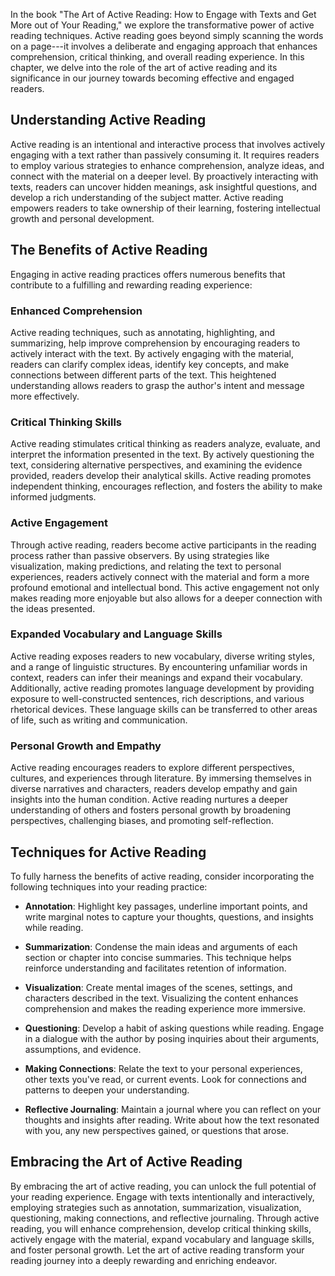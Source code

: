 
In the book "The Art of Active Reading: How to Engage with Texts and Get More out of Your Reading," we explore the transformative power of active reading techniques. Active reading goes beyond simply scanning the words on a page---it involves a deliberate and engaging approach that enhances comprehension, critical thinking, and overall reading experience. In this chapter, we delve into the role of the art of active reading and its significance in our journey towards becoming effective and engaged readers.

Understanding Active Reading
----------------------------

Active reading is an intentional and interactive process that involves actively engaging with a text rather than passively consuming it. It requires readers to employ various strategies to enhance comprehension, analyze ideas, and connect with the material on a deeper level. By proactively interacting with texts, readers can uncover hidden meanings, ask insightful questions, and develop a rich understanding of the subject matter. Active reading empowers readers to take ownership of their learning, fostering intellectual growth and personal development.

The Benefits of Active Reading
------------------------------

Engaging in active reading practices offers numerous benefits that contribute to a fulfilling and rewarding reading experience:

### Enhanced Comprehension

Active reading techniques, such as annotating, highlighting, and summarizing, help improve comprehension by encouraging readers to actively interact with the text. By actively engaging with the material, readers can clarify complex ideas, identify key concepts, and make connections between different parts of the text. This heightened understanding allows readers to grasp the author's intent and message more effectively.

### Critical Thinking Skills

Active reading stimulates critical thinking as readers analyze, evaluate, and interpret the information presented in the text. By actively questioning the text, considering alternative perspectives, and examining the evidence provided, readers develop their analytical skills. Active reading promotes independent thinking, encourages reflection, and fosters the ability to make informed judgments.

### Active Engagement

Through active reading, readers become active participants in the reading process rather than passive observers. By using strategies like visualization, making predictions, and relating the text to personal experiences, readers actively connect with the material and form a more profound emotional and intellectual bond. This active engagement not only makes reading more enjoyable but also allows for a deeper connection with the ideas presented.

### Expanded Vocabulary and Language Skills

Active reading exposes readers to new vocabulary, diverse writing styles, and a range of linguistic structures. By encountering unfamiliar words in context, readers can infer their meanings and expand their vocabulary. Additionally, active reading promotes language development by providing exposure to well-constructed sentences, rich descriptions, and various rhetorical devices. These language skills can be transferred to other areas of life, such as writing and communication.

### Personal Growth and Empathy

Active reading encourages readers to explore different perspectives, cultures, and experiences through literature. By immersing themselves in diverse narratives and characters, readers develop empathy and gain insights into the human condition. Active reading nurtures a deeper understanding of others and fosters personal growth by broadening perspectives, challenging biases, and promoting self-reflection.

Techniques for Active Reading
-----------------------------

To fully harness the benefits of active reading, consider incorporating the following techniques into your reading practice:

* **Annotation**: Highlight key passages, underline important points, and write marginal notes to capture your thoughts, questions, and insights while reading.

* **Summarization**: Condense the main ideas and arguments of each section or chapter into concise summaries. This technique helps reinforce understanding and facilitates retention of information.

* **Visualization**: Create mental images of the scenes, settings, and characters described in the text. Visualizing the content enhances comprehension and makes the reading experience more immersive.

* **Questioning**: Develop a habit of asking questions while reading. Engage in a dialogue with the author by posing inquiries about their arguments, assumptions, and evidence.

* **Making Connections**: Relate the text to your personal experiences, other texts you've read, or current events. Look for connections and patterns to deepen your understanding.

* **Reflective Journaling**: Maintain a journal where you can reflect on your thoughts and insights after reading. Write about how the text resonated with you, any new perspectives gained, or questions that arose.

Embracing the Art of Active Reading
-----------------------------------

By embracing the art of active reading, you can unlock the full potential of your reading experience. Engage with texts intentionally and interactively, employing strategies such as annotation, summarization, visualization, questioning, making connections, and reflective journaling. Through active reading, you will enhance comprehension, develop critical thinking skills, actively engage with the material, expand vocabulary and language skills, and foster personal growth. Let the art of active reading transform your reading journey into a deeply rewarding and enriching endeavor.
